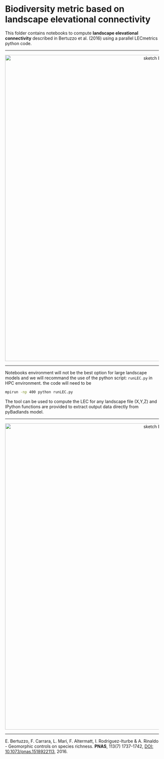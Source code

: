 # Biodiversity metric based on landscape elevational connectivity 

This folder contains notebooks to compute **landscape elevational connectivity** described in Bertuzzo et al. (2016) using a parallel LECmetrics python code. 

***

<div align="center">
    <img width=1000 src="https://github.com/badlands-model/pyBadlands-Companion/blob/master/biodiversity/images/fig1.png" alt="sketch Badlands" title="LEC computation."</img>
</div>


***

Notebooks environment will not be the best option for large landscape models and we will recommand the use of the python script: `runLEC.py` in HPC environment. the code will need to be 

```bash
mpirun -np 400 python runLEC.py 
```

The tool can be used to compute the LEC for any landscape file (X,Y,Z) and IPython functions are provided to extract output data directly from pyBadlands model. 

***

<div align="center">
    <img width=1000 src="https://github.com/badlands-model/pyBadlands-Companion/blob/master/biodiversity/images/fig3.png" alt="sketch Badlands" title="LEC computation."</img>
</div>


***

E. Bertuzzo, F. Carrara, L. Mari, F. Altermatt, I. Rodriguez-Iturbe & A. Rinaldo - Geomorphic controls on species richness. **PNAS**, 113(7) 1737-1742, [DOI: 10.1073/pnas.1518922113](http://www.pnas.org/content/113/7/1737), 2016.

